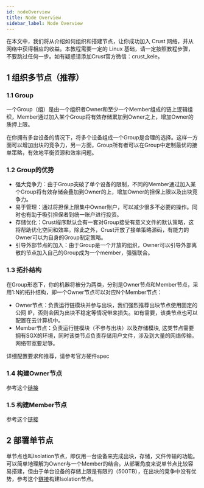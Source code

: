 ```yaml
---
id: nodeOverview
title: Node Overview
sidebar_label: Node Overview
---
```


在本文中，我们将从介绍如何组织和搭建节点，让你成功加入 Crust 网络，并从网络中获得相应的收益。本教程需要一定的 Linux 基础，请一定按照教程步骤，不要跳过任何一步。如有疑惑请添加Crust官方微信：crust_kele。

## 1 组织多节点（推荐）
### 1.1 Group

一个Group（组）是由一个组织者Owner和至少一个Member组成的链上逻辑组织，Member通过加入某个Group将有效存储累加到Owner之上，增加Owner的质押上限。

在你拥有多台设备的情况下，将多个设备组成一个Group是合理的选择。这样一方面可以增加出块的竞争力，另一方面，Group所有者可以在Group中定制最优的接单策略，有效地平衡资源和效率问题。

### 1.2 Group的优势

* 强大竞争力：由于Group突破了单个设备的限制，不同的Member通过加入某个Group将有效存储会叠加到Owner的上，增加Owner的担保上限以及出块竞争力。
* 易于管理：通过将担保上限集中Owner账户，可以减少很多不必要的操作。同时也有助于吸引担保者到统一账户进行投资。
* 存储优化：Crust程序默认会有一套对Group接受有意义文件的默认策略，这将帮助优化空间和效率。除此之外，Crust开放了接单策略源码，有能力的Owner可以为自身的Group制定策略。
* 引导外部节点的加入：由于Group是一个开放的组织，Owner可以引导外部离散的节点加入自己的Group成为一个member，强强联合。
### 1.3 拓扑结构

在Group形态下，你的机器将被分为两类，分别是Owner节点和Member节点，采用1:N的拓扑结构，即一个Owner节点可以对应N个Member节点：

* Owner节点：负责运行链模块并参与出块，我们强烈推荐出块节点使用固定的公网 IP，否则会因为出块不稳定等情况带来损失。如有需要，该类节点也可以配置在云计算机中。
* Member节点：负责运行链模块（不参与出块）以及存储模块, 这类节点需要拥有SGX的环境，同时该类节点负责存储用户文件，涉及到大量的网络传输，网络带宽要足够。

详细配置要求和推荐，请参考官方硬件spec

### 1.4 构建Owner节点

参考这个[链接](ownerNode.md)

### 1.5 构建Member节点

参考这个[链接](memberNode.md)

## 2 部署单节点

单节点也叫Isolation节点，即仅用一台设备来完成出块，存储，文件传输的功能。可以简单地理解为Owner与一个Member的结合。从部署角度来说单节点比较容易搭建，但由于单台设备的存储上限是有限的（500TB），在出块的竞争中没有优势，参考这个[链接](isolationNode.md)构建Isolation节点。
